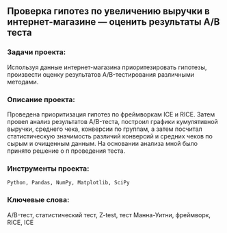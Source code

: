 ## Проверка гипотез по увеличению выручки в интернет-магазине — оценить результаты A/B теста

### Задачи проекта:
Используя данные интернет-магазина приоритезировать гипотезы, произвести оценку результатов A/B-тестирования различными методами.

### Описание проекта:
Проведена приоритизация гипотез по фреймворкам ICE и RICE. Затем провел анализ результатов A/B-теста, построил графики кумулятивной выручки, среднего чека,
конверсии по группам, а затем посчитал статистическую значимость различий конверсий и средних чеков по сырым и очищенным данным.
На основании анализа мной было принято решение о п проведения теста.

### Инструменты проекта:
<code>Python, Pandas, NumPy, Matplotlib, SciPy</code>

### Ключевые слова:
A/B-тест, статистический тест, Z-test, тест Манна-Уитни, фреймворк, RICE, ICE
